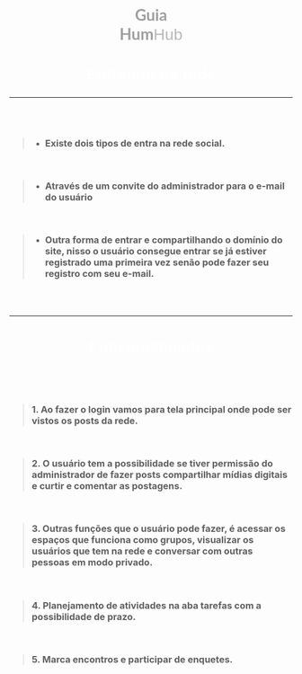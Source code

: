 
<h1 style="text-align: center; font-family: 'Ubuntu', sans-serif; color: #B8B8B8;font-weight: 100;"><span style="font-family: 'Lato', sans-serif;
color: #9F9F9F; font-weight: 700;">Guia<br>Hum</span>Hub</h1>


<h2 style=" text-align: center; font-size: 28px; color: #fff;font-family: 'Ubuntu', sans-serif;">Entrando na rede</h2>

---

<br><br>

> + ### Existe dois tipos de entra na rede social.

<br>

> + ###  Através de um convite do administrador para o e-mail do usuário

<br>

> + ### Outra forma de entrar e compartilhando o domínio do site, nisso o usuário consegue entrar se já estiver registrado uma primeira vez senão pode fazer seu registro com seu e-mail.

<br><br>

---

<h3 style="text-align: center; font-size: 28px; color: #fff; font-family: 'Ubuntu', sans-serif;">Funcionalidades</h3>

<br><br>

> ### 1. Ao fazer o login vamos para tela principal onde pode ser vistos os posts da rede.


<br>

> ### 2. O usuário tem a possibilidade se tiver permissão do administrador de fazer posts  compartilhar mídias digitais e curtir e comentar as postagens. 

<br>

> ### 3. Outras funções que o usuário pode fazer, é acessar os espaços que funciona como grupos, visualizar os usuários que tem na rede e conversar com outras pessoas em modo privado.

<br>

> ### 4. Planejamento de atividades na aba tarefas com a possibilidade de prazo.

<br>

> ### 5. Marca encontros e participar de enquetes.


 
